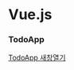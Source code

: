 # Vue.js

### TodoApp
<a href="http://43.201.83.163:8080/TodoApp/" target="_blank">TodoApp 새창열기</a>
